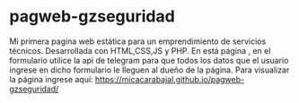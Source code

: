 # pagweb-gzseguridad
Mi primera pagina web estática para un emprendimiento de servicios técnicos. Desarrollada con HTML,CSS,JS y PHP. En está página , en el formulario utilice la api de telegram para que todos los datos que el usuario ingrese en dicho formulario le lleguen al dueño de la página. Para visualizar la página ingrese aquí: https://micacarabajal.github.io/pagweb-gzseguridad/
